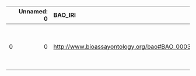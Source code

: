 |    |   Unnamed: 0 | BAO_IRI                                         | BAO_DESC                                                                          | OSMO_IRI                                               | OSMO_DESC            |
|---:|-------------:|:------------------------------------------------|:----------------------------------------------------------------------------------|:-------------------------------------------------------|:---------------------|
|  0 |            0 | http://www.bioassayontology.org/bao#BAO_0003119 | {'label': 'software', 'prefLabel': None, 'altLabel': None, 'name': 'BAO_0003119'} | https://purl.vimmp.eu/semantics/osmo/osmo.ttl#software | {'name': 'software'} |